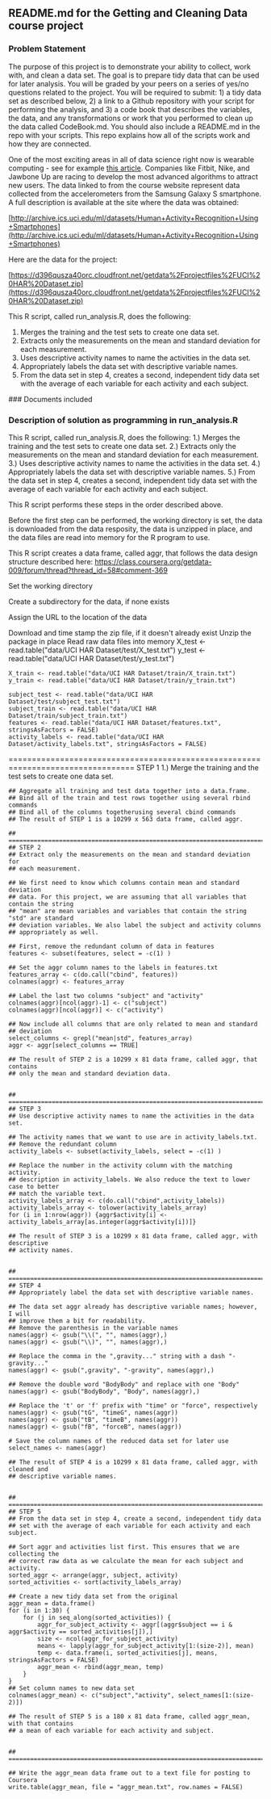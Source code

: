 ## README.md for the Getting and Cleaning Data course project


### Problem Statement

The purpose of this project is to demonstrate your ability to collect, work with, and 
clean a data set. The goal is to prepare tidy data that can be used for later analysis. 
You will be graded by your peers on a series of yes/no questions related to the project. 
You will be required to submit: 1) a tidy data set as described below, 2) a link to a 
Github repository with your script for performing the analysis, and 3) a code book that 
describes the variables, the data, and any transformations or work that you performed to 
clean up the data called CodeBook.md. You should also include a README.md in the repo 
with your scripts. This repo explains how all of the scripts work and how they are 
connected. 

One of the most exciting areas in all of data science right now is wearable 
computing - see for example [this article](http://www.insideactivitytracking.com/data-science-activity-tracking-and-the-battle-for-the-worlds-top-sports-brand/). 
Companies like Fitbit, Nike, and Jawbone Up 
are racing to develop the most advanced algorithms to attract new users. The data linked 
to from the course website represent data collected from the accelerometers from the 
Samsung Galaxy S smartphone. A full description is available at the site where the data 
was obtained: 


[http://archive.ics.uci.edu/ml/datasets/Human+Activity+Recognition+Using+Smartphones](http://archive.ics.uci.edu/ml/datasets/Human+Activity+Recognition+Using+Smartphones) 

Here are the data for the project: 

[https://d396qusza40orc.cloudfront.net/getdata%2Fprojectfiles%2FUCI%20HAR%20Dataset.zip](https://d396qusza40orc.cloudfront.net/getdata%2Fprojectfiles%2FUCI%20HAR%20Dataset.zip)
 
This R script, called run_analysis.R, does the following:
<ol><li>Merges the training and the test sets to create one data set.</li>
<li>Extracts only the measurements on the mean and standard deviation for each measurement. </li>
<li>Uses descriptive activity names to name the activities in the data set.</li>
<li>Appropriately labels the data set with descriptive variable names. </li>
<li>From the data set in step 4, creates a second, independent tidy data set with the 
   average of each variable for each activity and each subject.</li>
</ol>
### Documents included



### Description of solution as programming in run_analysis.R

This R script, called run_analysis.R, does the following:
1.) Merges the training and the test sets to create one data set.
2.) Extracts only the measurements on the mean and standard deviation for each 
      measurement. 
3.) Uses descriptive activity names to name the activities in the data set.
4.) Appropriately labels the data set with descriptive variable names. 
5.) From the data set in step 4, creates a second, independent tidy data set with the 
   average of each variable for each activity and each subject.
    
This R script performs these steps in the order described above.

Before the first step can be performed, the working directory is set, the data is 
downloaded from the data resposity, the data is unzipped in place, and the data
files are read into memory for the R program to use.

This R script creates a data frame, called aggr, that follows the data design
structure described here: 
 https://class.coursera.org/getdata-009/forum/thread?thread_id=58#comment-369
        
Set the working directory

 Create a subdirectory for the data, if none exists

Assign the URL to the location of the data 
 
Download and time stamp the zip file, if it doesn't already exist
 Unzip the package in place
Read raw data files into memory
    X_test <- read.table("data/UCI HAR Dataset/test/X_test.txt")
    y_test <- read.table("data/UCI HAR Dataset/test/y_test.txt")

    X_train <- read.table("data/UCI HAR Dataset/train/X_train.txt")
    y_train <- read.table("data/UCI HAR Dataset/train/y_train.txt")
    
    subject_test <- read.table("data/UCI HAR Dataset/test/subject_test.txt")
    subject_train <- read.table("data/UCI HAR Dataset/train/subject_train.txt")
    features <- read.table("data/UCI HAR Dataset/features.txt", stringsAsFactors = FALSE)
    activity_labels <- read.table("data/UCI HAR Dataset/activity_labels.txt", stringsAsFactors = FALSE)
  
  
 =================================================================================
 STEP 1
1.) Merge the training and the test sets to create one data set.
    
    ## Aggregate all training and test data together into a data.frame.
    ## Bind all of the train and test rows together using several rbind commands
    ## Bind all of the columns togetherusing several cbind commands
    ## The result of STEP 1 is a 10299 x 563 data frame, called aggr.

    ## =================================================================================
    ## STEP 2
    ## Extract only the measurements on the mean and standard deviation for 
    ## each measurement.
    
    ## We first need to know which columns contain mean and standard deviation
    ## data. For this project, we are assuming that all variables that contain the string
    ## "mean" are mean variables and variables that contain the string "std" are standard
    ## deviation variables. We also label the subject and activity columns 
    ## appropriately as well.
    
    ## First, remove the redundant column of data in features
    features <- subset(features, select = -c(1) )
       
    ## Set the aggr column names to the labels in features.txt    
    features_array <- c(do.call("cbind", features))
    colnames(aggr) <- features_array
    
    ## Label the last two columns "subject" and "activity"
    colnames(aggr)[ncol(aggr)-1] <- c("subject")   
    colnames(aggr)[ncol(aggr)] <- c("activity")

    ## Now include all columns that are only related to mean and standard 
    ## deviation
    select_columns <- grepl("mean|std", features_array)
    aggr <- aggr[select_columns == TRUE]
    
    ## The result of STEP 2 is a 10299 x 81 data frame, called aggr, that contains
    ## only the mean and standard deviation data.
    
    
    ## ================================================================================   
    ## STEP 3
    ## Use descriptive activity names to name the activities in the data set. 
    
    ## The activity names that we want to use are in activity_labels.txt.
    ## Remove the redundant column
    activity_labels <- subset(activity_labels, select = -c(1) )
    
    ## Replace the number in the activity column with the matching activity. 
    ## description in activity_labels. We also reduce the text to lower case to better
    ## match the variable text.
    activity_labels_array <- c(do.call("cbind",activity_labels)) 
    activity_labels_array <- tolower(activity_labels_array)
    for (i in 1:nrow(aggr)) {aggr$activity[i] <- activity_labels_array[as.integer(aggr$activity[i])]}
 
    ## The result of STEP 3 is a 10299 x 81 data frame, called aggr, with descriptive 
    ## activity names.
    
    
    ## ================================================================================   
    ## STEP 4
    ## Appropriately label the data set with descriptive variable names.  
    
    ## The data set aggr already has descriptive variable names; however, I will
    ## improve them a bit for readability.
    ## Remove the parenthesis in the variable names
    names(aggr) <- gsub("\\(", "", names(aggr),)    
    names(aggr) <- gsub("\\)", "", names(aggr),)
    
    ## Replace the comma in the ",gravity..." string with a dash "-gravity..." 
    names(aggr) <- gsub(",gravity", "-gravity", names(aggr),)
    
    ## Remove the double word "BodyBody" and replace with one "Body" 
    names(aggr) <- gsub("BodyBody", "Body", names(aggr),)
    
    ## Replace the 't' or 'f' prefix with "time" or "force", respectively 
    names(aggr) <- gsub("tG", "timeG", names(aggr))    
    names(aggr) <- gsub("tB", "timeB", names(aggr))
    names(aggr) <- gsub("fB", "forceB", names(aggr))
    
    # Save the column names of the reduced data set for later use
    select_names <- names(aggr)
    
    ## The result of STEP 4 is a 10299 x 81 data frame, called aggr, with cleaned and
    ## descriptive variable names.     
    
       
    ## ================================================================================   
    ## STEP 5
    ## From the data set in step 4, create a second, independent tidy data 
    ## set with the average of each variable for each activity and each subject.
    
    ## Sort aggr and activities list first. This ensures that we are collecting the 
    ## correct raw data as we calculate the mean for each subject and activity.
    sorted_aggr <- arrange(aggr, subject, activity)
    sorted_activities <- sort(activity_labels_array)
    
    ## Create a new tidy data set from the original
    aggr_mean = data.frame()
    for (i in 1:30) {
        for (j in seq_along(sorted_activities)) {
            aggr_for_subject_activity <- aggr[(aggr$subject == i & aggr$activity == sorted_activities[j]),]
            size <- ncol(aggr_for_subject_activity)
            means <- lapply(aggr_for_subject_activity[1:(size-2)], mean)
            temp <- data.frame(i, sorted_activities[j], means, stringsAsFactors = FALSE)
            aggr_mean <- rbind(aggr_mean, temp)
        }
    }
    ## Set column names to new data set
    colnames(aggr_mean) <- c("subject","activity", select_names[1:(size-2)])
    
    ## The result of STEP 5 is a 180 x 81 data frame, called aggr_mean, with that contains
    ## a mean of each variable for each activity and subject.


    ## ================================================================================   

    ## Write the aggr_mean data frame out to a text file for posting to Coursera
    write.table(aggr_mean, file = "aggr_mean.txt", row.names = FALSE) 


